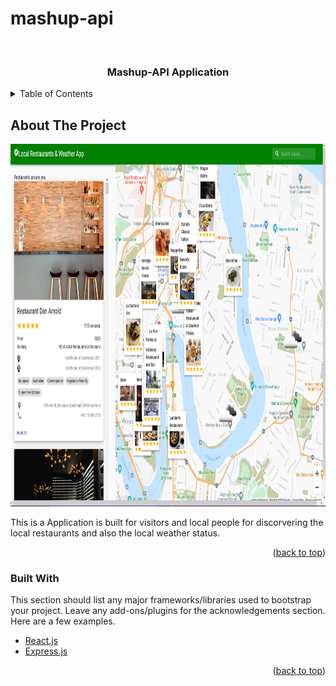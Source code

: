 # mashup-api
<div id="top"></div>
<!--



<!-- PROJECT LOGO -->
<br />
<div align="center">
  <h3 align="center">Mashup-API Application</h3>
</div>



<!-- TABLE OF CONTENTS -->
<details>
  <summary>Table of Contents</summary>
  <ol>
    <li>
      <a href="#about-the-project">About The Project</a>
      <ul>
        <li><a href="#built-with">Built With</a></li>
      </ul>
    </li>
    <li>
      <a href="#getting-started">Getting Started</a>
      <ul>
        <li><a href="#installation">Installation</a></li>
      </ul>
    </li>
  </ol>
</details>



<!-- ABOUT THE PROJECT -->
## About The Project

 <img src="main_page.png" alt="Logo" width="580" height="580">

This is a Application is built for visitors and local people for discorvering the local restaurants and also the local weather status.

<p align="right">(<a href="#top">back to top</a>)</p>



### Built With

This section should list any major frameworks/libraries used to bootstrap your project. Leave any add-ons/plugins for the acknowledgements section. Here are a few examples.

* [React.js](https://reactjs.org/)
* [Express.js](https://expressjs.com/)

<p align="right">(<a href="#top">back to top</a>)</p>


